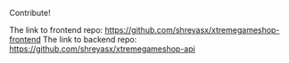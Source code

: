 Contribute!

The link to frontend repo: https://github.com/shreyasx/xtremegameshop-frontend
The link to backend repo: https://github.com/shreyasx/xtremegameshop-api
